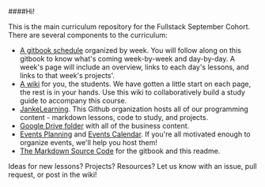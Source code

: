 
####Hi!

This is the main curriculum repository for the Fullstack September Cohort.  
There are several components to the curriculum:
* [A gitbook schedule](https://eliumacademy.github.io/Sepco/) organized by week.  You will follow along on this gitbook to know what's coming week-by-week and day-by-day.  A week's page will include an overview, links to each day's lessons, and links to that week's projects'.
* [A wiki](https://github.com/EliumAcademy/Sepco/wiki) for you, the students.  We have gotten a little start on each page, the rest is in your hands. Use this wiki to collaboratively build a study guide to accompany this course.
* [JankeLearning](https://github.com/jankeLearning). This Github organization hosts all of our programming content - markdown lessons, code to study, and projects.
* [Google Drive folder](https://drive.google.com/drive/u/1/folders/0BwhXCWJ484CCOGZTWHZWTHZQaG8) with all of the business content. 
* [Events Planning](https://github.com/EliumAcademy/Sepco/projects/1?) and [Events Calendar](https://www.google.com/calendar).  If you're all motivated enough to organize events, we'll help you host them!  
* [The Markdown Source Code](https://github.com/EliumAcademy/Sepco/tree/master) for the gitbook and this readme. 
 
Ideas for new lessons?  Projects? Resources?  Let us know with an issue, pull request, or post in the wiki!
